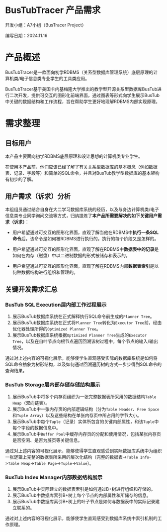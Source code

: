 # BusTubTracer 产品需求

开发小组：A7小组（BusTracer Project）

编写日期：2024.11.16

# 产品概述

BusTubTracer是一款面向初学RDBMS（关系型数据库管理系统）底层原理的计算机类/电子信息类专业学生的工具类应用。

BusTubTracer基于美国卡内基梅隆大学推出的教学型开源关系型数据库BusTub进行二次开发，提供可交互的图形化前端界面，通过图表等形式向学生展示BusTub中关键的数据结构和工作流程，旨在帮助学生更好地理解RDBMS内部实现原理。

# 需求整理

## 目标用户

本产品主要面向初学RDBMS底层原理和设计思想的计算机类专业学生。

在使用本产品前，他们应该已经了解了有关关系型数据库的基本概念（例如数据表、记录、字段等）和简单的SQL命令，并且对BusTub教学型数据库的基本架构有初步的了解。

## 用户需求（诉求）分析

本组组员通过结合自身在大二学习数据库系统的经历，以及与身边计算机类/电子信息类专业同学询问交流等方式，归纳提炼了**本产品所需要解决的如下关键用户需求（诉求）**：

- 用户希望通过可交互的图形化界面，直观了解当他在RDBMS中**执行一条SQL命令**后，该命令是如何被RDBMS进行执行的，执行的每个阶段又是怎样的。

- 用户希望通过可交互的图形化界面，直观了解在RDBMS中**数据表中的记录**是如何在内存（磁盘）中以二进制数据的形式被储存和表示的。

- 用户希望通过可交互的图形化界面，直观了解在RDBMS内部**数据表索引**是以何种数据结构进行组织和管理的。

## 关键开发需求汇总

### BusTub SQL Execution层内部工作过程展示

1. 展示BusTub数据库系统在正式解释执行SQL命令前生成的`Planner Tree`。
2. 展示BusTub数据库系统在正式将`Planner Tree`转化为`Executor Tree`前，经由优化器处理所得的`Optimized Planner Tree`。
3. 展示BusTub数据库系统根据`Optimized Planner Tree`生成的`Executor Tree`，以及在自叶节点向根节点遍历回溯该树过程中，每个节点的输入/输出情况。

通过对上述内容的可视化展示，能够使学生直观感受实际的数据库系统是如何将SQL命令抽象为树形结构，以及如何通过回溯遍历树的方式一步步得到SQL命令的查询结果。

### BusTub Storage层内部存储存储结构展示

1. 展示BusTub中将多个内存页组织为一张完整数据表所采用的数据结构`Table Heap`（双向链表）。
2. 展示BusTub中一张内存页的内部逻辑结构（分为`Table Header`、`Free Space`和`Tuple Array`）以及这些结构在单张内存页中所占用的字节大小。
3. 展示BusTub中每个`Tuple`（记录）实体所包含的关键内部属性，和该`Tuple`中每个字段的数据信息中。
4. 展示BusTub中`Buffer Pool`中缓存内存页的分配和使用情况，包括某张内存页是否空闲、是否为脏页等关键信息。

通过对上述内容的可视化展示，能够使得学生直观感受到实际数据库系统中为组织一张逻辑上完整的数据表所采用的层次化结构（完整的数据表->`Table Info`->`Table Heap`->`Table Page`->`Tuple`->`Value`）。

### BusTub Index Manager内部数据结构展示

1. 展示BusTub中实际建立的数据表索引是如何通过B+树进行组织和存储的。
2. 展示BusTub中数据库索引B+树上每个节点的内部属性和所储存的信息。
3. 展示BusTub中数据库索引B+树上的叶子节点是如何与数据表中的实际记录建立联系的。

通过对上述内容的可视化展示，能够使学生直观感受到数据库系统中索引机制的工作原理。